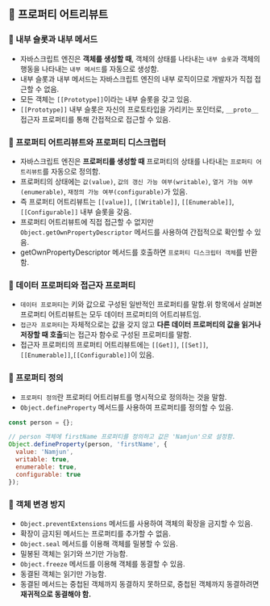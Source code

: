 ## 📌 프로퍼티 어트리뷰트

### 📌 내부 슬롯과 내부 메서드

- 자바스크립트 엔진은 **객체를 생성할 때**, 객체의 상태를 나타내는 `내부 슬롯`과 객체의 행동을 나타내는 `내부 메서드`를 자동으로 생성함.
- 내부 슬롯과 내부 메서드는 자바스크립트 엔진의 내부 로직이므로 개발자가 직접 접근할 수 없음.
- 모든 객체는 `[[Prototype]]`이라는 내부 슬롯을 갖고 있음.
- `[[Prototype]]` 내부 슬롯은 자신의 프로토타입을 가리키는 포인터로, `__proto__` 접근자 프로퍼티를 통해 간접적으로 접근할 수 있음.

### 📌 프로퍼티 어트리뷰트와 프로퍼티 디스크럽터

- 자바스크립트 엔진은 **프로퍼티를 생성할 때** 프로퍼티의 상태를 나타내는 `프로퍼티 어트리뷰트`를 자동으로 정의함.
- 프로퍼티의 상태에는 `값(value)`, `값의 갱신 가능 여부(writable)`, `열거 가능 여부(enumerable)`, `재정의 가능 여부(configurable)`가 있음.
- 즉 프로퍼티 어트리뷰트는 `[[value]]`, `[[Writable]]`, `[[Enumerable]]`, `[[Configurable]]` 내부 슬롯을 갖음.
- 프로퍼티 어트리뷰트에 직접 접근할 수 없지만 `Object.getOwnPropertyDescriptor` 메서드를 사용하여 간접적으로 확인할 수 있음.
- getOwnPropertyDescriptor 메서드를 호출하면 `프로퍼티 디스크립터 객체`를 반환함.

### 📌 데이터 프로퍼티와 접근자 프로퍼티

- `데이터 프로퍼티`는 키와 값으로 구성된 일반적인 프로퍼티를 말함.위 항목에서 살펴본 프로퍼티 어트리뷰트는 모두 데이터 프로퍼티의 어트리뷰트임.
- `접근자 프로퍼티`는 자체적으로는 값을 갖지 않고 **다른 데이터 프로퍼티의 값을 읽거나 저장할 때 호출**되는 접근자 함수로 구성된 프로퍼티를 말함.
- 접근자 프로퍼티의 프로퍼티 어트리뷰트에는 `[[Get]]`, `[[Set]]`, `[[Enumerable]]`,`[[Configurable]]`이 있음.

### 📌 프로퍼티 정의

- `프로퍼티 정의`란 프로퍼티 어트리뷰트를 명시적으로 정의하는 것을 말함.
- `Object.defineProperty` 메서드를 사용하여 프로퍼티를 정의할 수 있음.

```js
const person = {};

// person 객체에 firstName 프로퍼티를 정의하고 값은 'Namjun'으로 설정함.
Object.defineProperty(person, 'firstName', {
  value: 'Namjun',
  writable: true,
  enumerable: true,
  configurable: true
});
```
### 📌 객체 변경 방지

- `Object.preventExtensions` 메서드를 사용하여 객체의 확장을 금지할 수 있음.
- 확장이 금지된 메서드는 프로퍼티를 추가할 수 없음.
- `Object.seal` 메서드를 이용해 객체를 밀봉할 수 있음.
- 밀봉된 객체는 읽기와 쓰기만 가능함. 
- `Object.freeze` 메서드를 이용해 객체를 동결할 수 있음.
- 동결된 객체는 읽기만 가능함.
- 동결된 메서드는 중첩된 객체까지 동결하지 못하므로, 중첩된 객체까지 동결하려면 **재귀적으로 동결해야 함.**